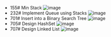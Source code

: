 - 155# Min Stack
![image]("https://raw.githubusercontent.com/tiffany1020/lesson/master/picture/155.%20Min%20Stack.jpg")
- 232# Implement Queue using Stacks
![image]("https://raw.githubusercontent.com/tiffany1020/lesson/master/picture/232.%20Implement%20Queue%20using%20Stacks.jpg")
- 701# Insert into a Binary Search Tree
![image]("https://raw.githubusercontent.com/tiffany1020/lesson/master/picture/701.%20Insert%20into%20a%20Binary%20Search%20Tree.jpg")
- 705# Design HashSet
![image]("https://raw.githubusercontent.com/tiffany1020/lesson/master/picture/705.%20Design%20HashSet.jpg")
- 707# Design Linked List
![image]("https://raw.githubusercontent.com/tiffany1020/lesson/master/picture/707.%20Design%20Linked%20List.jpg")
